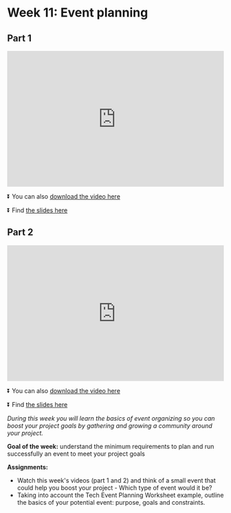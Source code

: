 # Week 11: Event planning

## Part 1
<div>
<iframe width="100%" height="315" src="https://www.youtube.com/embed/3JMxhUphD0w" frameborder="0" allow="accelerometer; autoplay; encrypted-media; gyroscope; picture-in-picture" allowfullscreen></iframe></div>

⏬ You can also [download the video here](https://drive.google.com/open?id=1hgRyryInQHfKjyxJawsE_YhIhHZqFDHB)

⏬ Find [the slides here](https://docs.google.com/presentation/d/15oLciMZj_8bKTX8VKdWWA-MJmWrg1ccWr_3simG7vDM/edit?usp=sharing)

## Part 2
<div>
<iframe width="100%" height="315" src="https://www.youtube.com/embed/hxGUfhyBblA" frameborder="0" allow="accelerometer; autoplay; encrypted-media; gyroscope; picture-in-picture" allowfullscreen></iframe></div>

⏬ You can also [download the video here](https://drive.google.com/open?id=1tmbftu2GTGXNwLlZvMCYbckBTnAQBguj)

⏬ Find [the slides here](https://docs.google.com/presentation/d/15oLciMZj_8bKTX8VKdWWA-MJmWrg1ccWr_3simG7vDM/edit?usp=sharing)


_During this week you will learn the basics of event organizing so you can boost your project goals by gathering and growing a community around your project._

**Goal of the week:** understand the minimum requirements to plan and run successfully an event to meet your project goals

**Assignments:**
- Watch this week's videos (part 1 and 2) and think of a small event that could help you boost your project - Which type of event would it be?
- Taking into account the Tech Event Planning Worksheet example, outline the basics of your potential event: purpose, goals and constraints.

